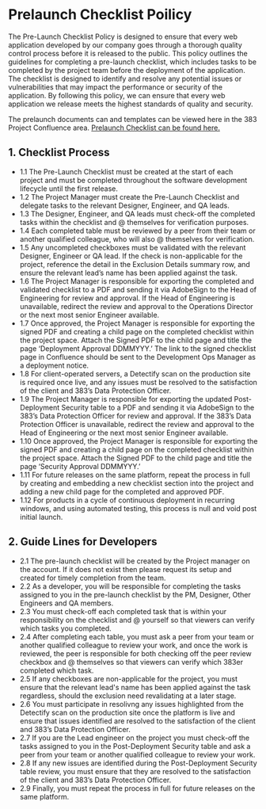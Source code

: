 # Prelaunch Checklist Poilicy

The Pre-Launch Checklist Policy is designed to ensure that every web application developed by our company goes through a thorough quality control process before it is released to the public. This policy outlines the guidelines for completing a pre-launch checklist, which includes tasks to be completed by the project team before the deployment of the application. The checklist is designed to identify and resolve any potential issues or vulnerabilities that may impact the performance or security of the application. By following this policy, we can ensure that every web application we release meets the highest standards of quality and security.

The prelaunch documents can and templates can be viewed here in the 383 Project Confluence area. [Prelaunch Checklist can be found here.](https://383project.atlassian.net/wiki/spaces/OS/pages/1579483164/Pre+Launch+Checklist)

## 1. Checklist Process
 - 1.1 The Pre-Launch Checklist must be created at the start of each project and must be completed throughout the software development lifecycle until the first release.
 - 1.2 The Project Manager must create the Pre-Launch Checklist and delegate tasks to the relevant Designer, Engineer, and QA leads.
 - 1.3 The Designer, Engineer, and QA leads must check-off the completed tasks within the checklist and @ themselves for verification purposes.
 - 1.4 Each completed table must be reviewed by a peer from their team or another qualified colleague, who will also @ themselves for verification.
 - 1.5 Any uncompleted checkboxes must be validated with the relevant Designer, Engineer or QA lead. If the check is non-applicable for the project, reference the detail in the Exclusion Details summary row, and ensure the relevant lead’s name has been applied against the task.
 - 1.6 The Project Manager is responsible for exporting the completed and validated checklist to a PDF and sending it via AdobeSign to the Head of Engineering for review and approval. If the Head of Engineering is unavailable, redirect the review and approval to the Operations Director or the next most senior Engineer available.
 - 1.7 Once approved, the Project Manager is responsible for exporting the signed PDF and creating a child page on the completed checklist within the project space. Attach the Signed PDF to the child page and title the page ‘Deployment Approval DDMMYYY.’ The link to the signed checklist page in Confluence should be sent to the Development Ops Manager as a deployment notice.
 - 1.8 For client-operated servers, a Detectify scan on the production site is required once live, and any issues must be resolved to the satisfaction of the client and 383’s Data Protection Officer.
 - 1.9 The Project Manager is responsible for exporting the updated Post-Deployment Security table to a PDF and sending it via AdobeSign to the 383’s Data Protection Officer for review and approval. If the 383’s Data Protection Officer is unavailable, redirect the review and approval to the Head of Engineering or the next most senior Engineer available.
 - 1.10 Once approved, the Project Manager is responsible for exporting the signed PDF and creating a child page on the completed checklist within the project space. Attach the Signed PDF to the child page and title the page ‘Security Approval DDMMYYY.’
 - 1.11 For future releases on the same platform, repeat the process in full by creating and embedding a new checklist section into the project and adding a new child page for the completed and approved PDF.
 - 1.12 For products in a cycle of continuous deployment in recurring windows, and using automated testing, this process is null and void post initial launch.

## 2. Guide Lines for Developers
 - 2.1 The pre-launch checklist will be created by the Project manager on the account. If it does not exist then please request its setup and created for timely completion from the team.
 - 2.2 As a developer, you will be responsible for completing the tasks assigned to you in the pre-launch checklist by the PM, Designer, Other Engineers and QA members.
 - 2.3 You must check-off each completed task that is within your responsibility on the checklist and @ yourself so that viewers can verify which tasks you completed.
 - 2.4 After completing each table, you must ask a peer from your team or another qualified colleague to review your work, and once the work is reviewed, the peer is responsible for both checking off the peer review checkbox and @ themselves so that viewers can verify which 383er completed which task.
 - 2.5 If any checkboxes are non-applicable for the project, you must ensure that the relevant lead's name has been applied against the task regardless, should the exclusion need revalidating at a later stage.
 - 2.6 You must participate in resolivng any issues highlighted from the Detectify scan on the production site once the platform is live and ensure that issues identified are resolved to the satisfaction of the client and 383’s Data Protection Officer.
 - 2.7 If you are the Lead engineer on the project you must check-off the tasks assigned to you in the Post-Deployment Security table and ask a peer from your team or another qualified colleague to review your work.
 - 2.8 If any new issues are identified during the Post-Deployment Security table review, you must ensure that they are resolved to the satisfaction of the client and 383’s Data Protection Officer.
 - 2.9 Finally, you must repeat the process in full for future releases on the same platform.


